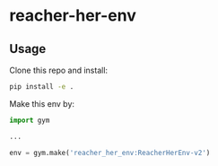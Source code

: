 # reacher-her-env

## Usage

Clone this repo and install:

```bash
pip install -e . 
```

Make this env by:

```python
import gym

...

env = gym.make('reacher_her_env:ReacherHerEnv-v2')     
```
